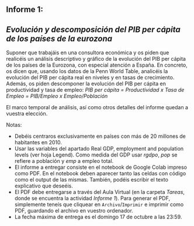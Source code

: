 ## Informe 1:
## *Evolución y descomposición del PIB per cápita de los países de la eurozona*

Suponer que trabajáis en una consultora económica y os piden que realicéis un análisis descriptivo y gráfico de la evolución del PIB per cápita de los países de la Eurozona, con especial atención a España.  En concreto, os dicen que, usando los datos de la Penn World Table, analicéis la evolución del PIB per cápita real en niveles y en tasas de crecimiento. Además, os piden descomponer la evolución del PIB per cápita en productividad y tasa de empleo:
  *PIB per cápita = Productividad x Tasa de Empleo =  PIB/Empleo x Empleo/Población*


El marco temporal de análisis, así como otros detalles del informe quedan a vuestra elección.


Notas:

- Debéis centraros exclusivamente en países con más de 20 millones de habitantes en 2010.
- Usar las variables del apartado Real GDP, employment and population levels (ver hoja Legend). Como medida del GDP usar *rgdpo*, *pop* se refiere a población y *emp* a empleo total.
- El informe a entregar consiste en el notebook de Google Colab impreso como PDF. En el notebook deben aparecer tanto las celdas con código como el output de las mismas. También, podéis escribir el texto explicativo que deseéis. 
- El PDF debe entregarse a través del Aula Virtual (en la carpeta *Tareas*, donde se encuentra la actividad *Informe 1*). Para generar el PDF, simplemente teneís que cliquear en ```Archivo```/```Imprimir``` e imprimir como PDF, guardando el archivo en vuestro ordenador. 
- La fecha máxima de entrega es el domingo 17 de octubre a las 23:59.
